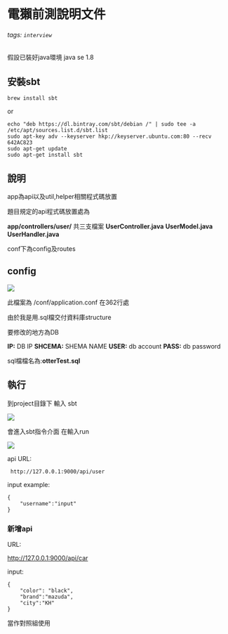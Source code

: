 # 電獺前測說明文件
###### tags: `interview`

假設已裝好java環境
java se 1.8

## 安裝sbt 
    brew install sbt
    
or

    echo "deb https://dl.bintray.com/sbt/debian /" | sudo tee -a /etc/apt/sources.list.d/sbt.list
    sudo apt-key adv --keyserver hkp://keyserver.ubuntu.com:80 --recv 642AC823
    sudo apt-get update
    sudo apt-get install sbt

    
## 說明

app為api以及util,helper相關程式碼放置

題目規定的api程式碼放置處為

**app/controllers/user/**
共三支檔案
**UserController.java**
**UserModel.java**
**UserHandler.java**


conf下為config及routes

## config

![](https://i.imgur.com/9CulCyA.png)

此檔案為 /conf/application.conf
在362行處

由於我是用.sql檔交付資料庫structure

要修改的地方為DB

**IP:** DB IP
**SHCEMA:** SHEMA NAME
**USER:** db account
**PASS:** db password

sql檔檔名為:**otterTest.sql**

## 執行

到project目錄下 輸入 sbt

![](https://i.imgur.com/OxSH0mJ.png)

會進入sbt指令介面 在輸入run

![](https://i.imgur.com/FyyfPh6.png)

api URL:

     http://127.0.0.1:9000/api/user

input example:

    {
	    "username":"input"
    }

### 新增api

URL:

http://127.0.0.1:9000/api/car

input:

    {
        "color": "black",
        "brand":"mazuda",
        "city":"KH"
    }

當作對照組使用